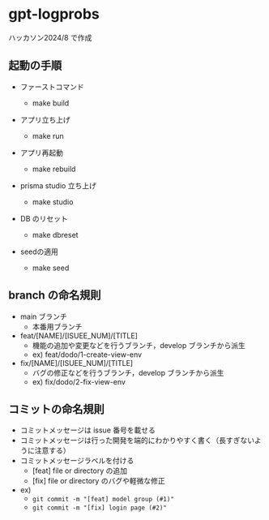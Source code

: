 # gpt-logprobs

ハッカソン2024/8 で作成

## 起動の手順

- ファーストコマンド

  - make build

- アプリ立ち上げ

  - make run

- アプリ再起動

  - make rebuild

- prisma studio 立ち上げ

  - make studio

- DB のリセット

  - make dbreset

- seedの適用

  - make seed

## branch の命名規則

- main ブランチ
  - 本番用ブランチ
- feat/[NAME]/[ISUEE_NUM]/[TITLE]
  - 機能の追加や変更などを行うブランチ，develop ブランチから派生
  - ex) feat/dodo/1-create-view-env
- fix/[NAME]/[ISUEE_NUM]/[TITLE]
  - バグの修正などを行うブランチ，develop ブランチから派生
  - ex) fix/dodo/2-fix-view-env

## コミットの命名規則

- コミットメッセージは issue 番号を載せる
- コミットメッセージは行った開発を端的にわかりやすく書く（長すぎないように注意する）
- コミットメッセージラベルを付ける
  - [feat] file or directory の追加
  - [fix] file or directory のバグや軽微な修正
- ex)
  - `git commit -m "[feat] model group (#1)"`
  - `git commit -m "[fix] login page (#2)"`
